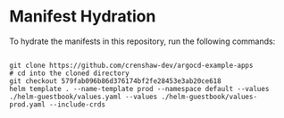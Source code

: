
# Manifest Hydration

To hydrate the manifests in this repository, run the following commands:

```shell

git clone https://github.com/crenshaw-dev/argocd-example-apps
# cd into the cloned directory
git checkout 579fab096b86d376174bf2fe28453e3ab20ce618
helm template . --name-template prod --namespace default --values ./helm-guestbook/values.yaml --values ./helm-guestbook/values-prod.yaml --include-crds
```